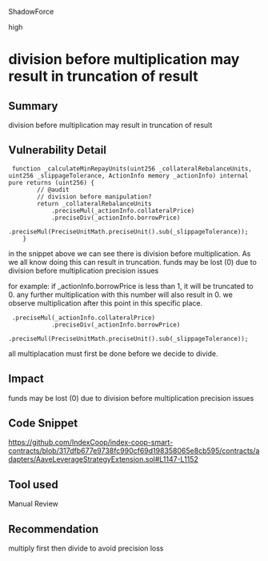 ShadowForce

high

# division before multiplication may result in truncation of result

## Summary
division before multiplication may result in truncation of result
## Vulnerability Detail
```solidity
 function _calculateMinRepayUnits(uint256 _collateralRebalanceUnits, uint256 _slippageTolerance, ActionInfo memory _actionInfo) internal pure returns (uint256) {
        // @audit
        // division before manipulation?
        return _collateralRebalanceUnits
            .preciseMul(_actionInfo.collateralPrice)
            .preciseDiv(_actionInfo.borrowPrice)
            .preciseMul(PreciseUnitMath.preciseUnit().sub(_slippageTolerance));
    }
```
in the snippet above we can see there is division before multiplication. As we all know doing this can result in truncation.
funds may be lost (0) due to division before multiplication precision issues

for example:
if _actionInfo.borrowPrice is less than 1, it will be truncated to 0. any further multiplication with this number will also result in 0.
we observe multiplication after this point in this specific place.
```solidity
 .preciseMul(_actionInfo.collateralPrice)
            .preciseDiv(_actionInfo.borrowPrice)
            .preciseMul(PreciseUnitMath.preciseUnit().sub(_slippageTolerance));
```
all multiplacation must first be done before we decide to divide.
## Impact
funds may be lost (0) due to division before multiplication precision issues
## Code Snippet
https://github.com/IndexCoop/index-coop-smart-contracts/blob/317dfb677e9738fc990cf69d198358065e8cb595/contracts/adapters/AaveLeverageStrategyExtension.sol#L1147-L1152
## Tool used

Manual Review

## Recommendation
multiply first then divide to avoid precision loss
